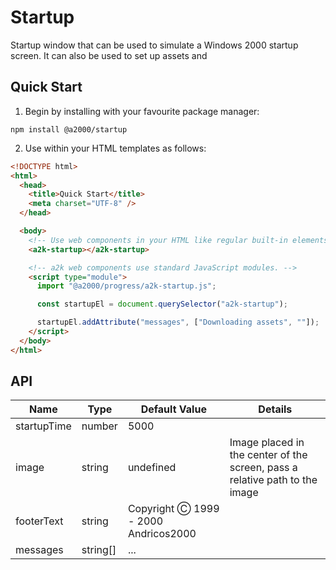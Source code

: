 # Startup

Startup window that can be used to simulate a Windows 2000 startup screen. It can also be used to set up assets and

## Quick Start

1. Begin by installing with your favourite package manager:

`npm install @a2000/startup`

2. Use within your HTML templates as follows:

```html
<!DOCTYPE html>
<html>
  <head>
    <title>Quick Start</title>
    <meta charset="UTF-8" />
  </head>

  <body>
    <!-- Use web components in your HTML like regular built-in elements. -->
    <a2k-startup></a2k-startup>

    <!-- a2k web components use standard JavaScript modules. -->
    <script type="module">
      import "@a2000/progress/a2k-startup.js";

      const startupEl = document.querySelector("a2k-startup");

      startupEl.addAttribute("messages", ["Downloading assets", ""]);
    </script>
  </body>
</html>
```

## API

| Name        | Type     | Default Value                        | Details                                                                     |
| ----------- | -------- | ------------------------------------ | --------------------------------------------------------------------------- |
| startupTime | number   | 5000                                 |                                                                             |
| image       | string   | undefined                            | Image placed in the center of the screen, pass a relative path to the image |
| footerText  | string   | Copyright Ⓒ 1999 - 2000 Andricos2000 |                                                                             |
| messages    | string[] | ...                                  |                                                                             |
